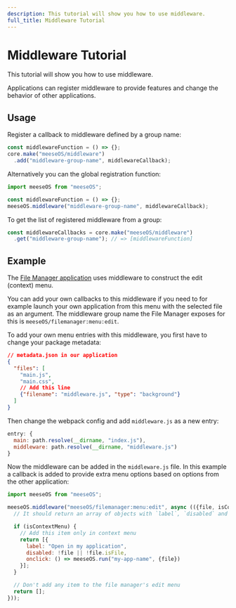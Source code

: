 ```yaml
---
description: This tutorial will show you how to use middleware.
full_title: Middleware Tutorial
---
```


# Middleware Tutorial

This tutorial will show you how to use middleware.

Applications can register middleware to provide features and change the behavior of other applications.

## Usage

Register a callback to middleware defined by a group name:

```javascript
const middlewareFunction = () => {};
core.make("meeseOS/middleware")
  .add("middleware-group-name", middlewareCallback);
```

Alternatively you can the global registration function:

```javascript
import meeseOS from "meeseOS";

const middlewareFunction = () => {};
meeseOS.middleware("middleware-group-name", middlewareCallback);
```

To get the list of registered middleware from a group:

```javascript
const middlewareCallbacks = core.make("meeseOS/middleware")
  .get("middleware-group-name"); // => [middlewareFunction]
```

## Example

The [File Manager application](https://github.com/meese-enterprises/meeseOS/tree/master/apps/filemanager) uses middleware to construct the edit (context) menu.

You can add your own callbacks to this middleware if you need to for example launch your own application from this menu with the selected file as an argument. The middleware group name the File Manager exposes for this is `meeseOS/filemanager:menu:edit`.

To add your own menu entries with this middleware, you first have to change your package metadata:

```json
// metadata.json in our application
{
  "files": [
    "main.js",
    "main.css",
    // Add this line
    {"filename": "middleware.js", "type": "background"}
  ]
}
```

Then change the webpack config and add `middleware.js` as a new entry:

```javascript
entry: {
  main: path.resolve(__dirname, "index.js"),
  middleware: path.resolve(__dirname, "middleware.js")
}
```

Now the middleware can be added in the `middleware.js` file. In this example a callback is added to provide extra menu options based on options from the other application:

```javascript
import meeseOS from "meeseOS";

meeseOS.middleware("meeseOS/filemanager:menu:edit", async (({file, isContextMenu}) => {
  // It should return an array of objects with `label`, `disabled` and `onclick`

  if (isContextMenu) {
    // Add this item only in context menu
    return [{
      label: "Open in my application",
      disabled: !file || !file.isFile,
      onclick: () => meeseOS.run("my-app-name", {file})
    }];
  }

  // Don't add any item to the file manager's edit menu
  return [];
}));
```
